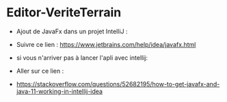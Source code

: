 # Editor-VeriteTerrain
  
* Ajout de JavaFx dans un projet IntelliJ :
- Suivre ce lien :
https://www.jetbrains.com/help/idea/javafx.html

* si vous n'arriver pas à lancer l'apli avec intellij:
- Aller sur ce lien : 
* https://stackoverflow.com/questions/52682195/how-to-get-javafx-and-java-11-working-in-intellij-idea
